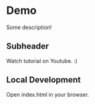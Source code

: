 # Demo

 Some description!

 ## Subheader

 Watch tutorial on Youtube. :)

 ## Local Development

 Open index.html in your browser. 
